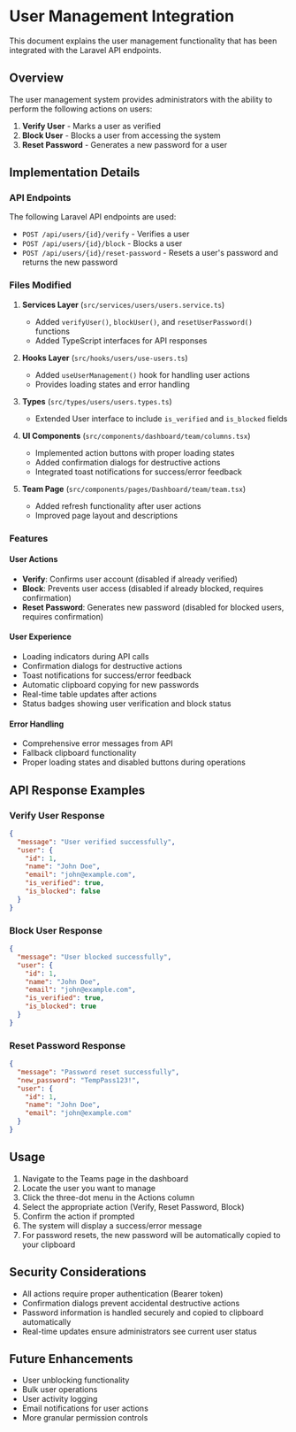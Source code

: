 # User Management Integration

This document explains the user management functionality that has been integrated with the Laravel API endpoints.

## Overview

The user management system provides administrators with the ability to perform the following actions on users:

1. **Verify User** - Marks a user as verified
2. **Block User** - Blocks a user from accessing the system
3. **Reset Password** - Generates a new password for a user

## Implementation Details

### API Endpoints

The following Laravel API endpoints are used:

- `POST /api/users/{id}/verify` - Verifies a user
- `POST /api/users/{id}/block` - Blocks a user  
- `POST /api/users/{id}/reset-password` - Resets a user's password and returns the new password

### Files Modified

1. **Services Layer** (`src/services/users/users.service.ts`)
   - Added `verifyUser()`, `blockUser()`, and `resetUserPassword()` functions
   - Added TypeScript interfaces for API responses

2. **Hooks Layer** (`src/hooks/users/use-users.ts`)
   - Added `useUserManagement()` hook for handling user actions
   - Provides loading states and error handling

3. **Types** (`src/types/users/users.types.ts`)
   - Extended User interface to include `is_verified` and `is_blocked` fields

4. **UI Components** (`src/components/dashboard/team/columns.tsx`)
   - Implemented action buttons with proper loading states
   - Added confirmation dialogs for destructive actions
   - Integrated toast notifications for success/error feedback

5. **Team Page** (`src/components/pages/Dashboard/team/team.tsx`)
   - Added refresh functionality after user actions
   - Improved page layout and descriptions

### Features

#### User Actions
- **Verify**: Confirms user account (disabled if already verified)
- **Block**: Prevents user access (disabled if already blocked, requires confirmation)
- **Reset Password**: Generates new password (disabled for blocked users, requires confirmation)

#### User Experience
- Loading indicators during API calls
- Confirmation dialogs for destructive actions
- Toast notifications for success/error feedback
- Automatic clipboard copying for new passwords
- Real-time table updates after actions
- Status badges showing user verification and block status

#### Error Handling
- Comprehensive error messages from API
- Fallback clipboard functionality
- Proper loading states and disabled buttons during operations

## API Response Examples

### Verify User Response
```json
{
  "message": "User verified successfully",
  "user": {
    "id": 1,
    "name": "John Doe",
    "email": "john@example.com",
    "is_verified": true,
    "is_blocked": false
  }
}
```

### Block User Response
```json
{
  "message": "User blocked successfully",
  "user": {
    "id": 1,
    "name": "John Doe", 
    "email": "john@example.com",
    "is_verified": true,
    "is_blocked": true
  }
}
```

### Reset Password Response
```json
{
  "message": "Password reset successfully",
  "new_password": "TempPass123!",
  "user": {
    "id": 1,
    "name": "John Doe",
    "email": "john@example.com"
  }
}
```

## Usage

1. Navigate to the Teams page in the dashboard
2. Locate the user you want to manage
3. Click the three-dot menu in the Actions column
4. Select the appropriate action (Verify, Reset Password, Block)
5. Confirm the action if prompted
6. The system will display a success/error message
7. For password resets, the new password will be automatically copied to your clipboard

## Security Considerations

- All actions require proper authentication (Bearer token)
- Confirmation dialogs prevent accidental destructive actions
- Password information is handled securely and copied to clipboard automatically
- Real-time updates ensure administrators see current user status

## Future Enhancements

- User unblocking functionality
- Bulk user operations
- User activity logging
- Email notifications for user actions
- More granular permission controls
